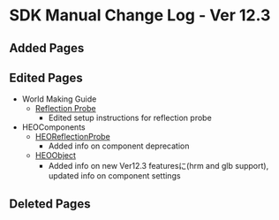 # SDK Manual Change Log - Ver 12.3

## Added Pages

## Edited Pages

- World Making Guide
  - [Reflection Probe](https://vrhikky.github.io/VketCloudSDK_Documents/12.3/en/WorldMakingGuide/ReflectionProbe.html)
    - Edited setup instructions for reflection probe
- HEOComponents
  - [HEOReflectionProbe](https://vrhikky.github.io/VketCloudSDK_Documents/12.3/en/HEOComponents/HEOReflectionProbe.html)
    - Added info on component deprecation
  - [HEOObject](https://vrhikky.github.io/VketCloudSDK_Documents/12.3/ja/HEOComponents/HEOObject.html)
    - Added info on new Ver12.3 featuresに(hrm and glb support), updated info on component settings

## Deleted Pages
